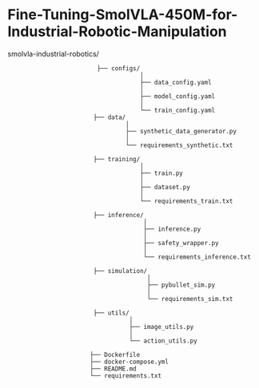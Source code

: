 # Fine-Tuning-SmolVLA-450M-for-Industrial-Robotic-Manipulation


  smolvla-industrial-robotics/

                             ├── configs/
                                         │   
                                         ├── data_config.yaml
                                         │   
                                         ├── model_config.yaml
                                         │   
                                         └── train_config.yaml
                            ├── data/
                                     │   
                                     ├── synthetic_data_generator.py
                                     │   
                                     └── requirements_synthetic.txt
                                    
                            ├── training/
                                         │   
                                         ├── train.py
                                         │   
                                         ├── dataset.py
                                         │   
                                         └── requirements_train.txt
                                        
                            ├── inference/
                                          │   
                                          ├── inference.py
                                          │   
                                          ├── safety_wrapper.py
                                          │   
                                          └── requirements_inference.txt
                                          
                            ├── simulation/
                                           │   
                                           ├── pybullet_sim.py
                                           │   
                                           └── requirements_sim.txt
                                           
                            ├── utils/
                                      │   
                                      ├── image_utils.py
                                      │   
                                      └── action_utils.py
                                      
                           ├── Dockerfile
                           ├── docker-compose.yml
                           ├── README.md
                           └── requirements.txt
